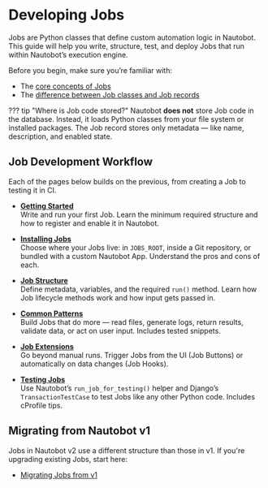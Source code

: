 # Developing Jobs

Jobs are Python classes that define custom automation logic in Nautobot. This guide will help you write, structure, test, and deploy Jobs that run within Nautobot’s execution engine.

Before you begin, make sure you’re familiar with:

- The [core concepts of Jobs](../../user-guide/platform-functionality/jobs/index.md)
- The [difference between Job classes and Job records](./job-structure.md#job-class-vs-job-record)

??? tip "Where is Job code stored?"
    Nautobot **does not** store Job code in the database. Instead, it loads Python classes from your file system or installed packages. The Job record stores only metadata — like name, description, and enabled state.

## Job Development Workflow

Each of the pages below builds on the previous, from creating a Job to testing it in CI.

- **[Getting Started](./getting-started.md)**  
    Write and run your first Job. Learn the minimum required structure and how to register and enable it in Nautobot.

- **[Installing Jobs](./installation.md)**  
    Choose where your Jobs live: in `JOBS_ROOT`, inside a Git repository, or bundled with a custom Nautobot App. Understand the pros and cons of each.

- **[Job Structure](./job-structure.md)**  
    Define metadata, variables, and the required `run()` method. Learn how Job lifecycle methods work and how input gets passed in.

- **[Common Patterns](./job-patterns.md)**  
    Build Jobs that do more — read files, generate logs, return results, validate data, or act on user input. Includes tested snippets.

- **[Job Extensions](./job-extensions.md)**  
    Go beyond manual runs. Trigger Jobs from the UI (Job Buttons) or automatically on data changes (Job Hooks).

- **[Testing Jobs](./testing.md)**  
    Use Nautobot’s `run_job_for_testing()` helper and Django’s `TransactionTestCase` to test Jobs like any other Python code. Includes cProfile tips.

## Migrating from Nautobot v1

Jobs in Nautobot v2 use a different structure than those in v1. If you're upgrading existing Jobs, start here:

- [Migrating Jobs from v1](migration/from-v1.md)
